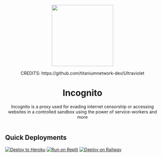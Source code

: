 <p align="center"><img src="https://raw.githubusercontent.com/Pxzlzz/Ultraviolet-Unblocker/main/github/incognito.png?_sm_au_=iVVTnPNjZMZfWVMPQ404vK77VjJt4" height="200">

<p align="center">CREDITS: https://github.com/titaniumnetwork-dev/Ultraviolet
</p>

<h1 align="center">Incognito</h1>

<p align="center">Incognito is a proxy used for evading internet censorship or accessing websites in a controlled sandbox using the power of service-workers and more<br><br></p>

## Quick Deployments
<a target="_blank" href="https://heroku.com/deploy/?template=https://github.com/Pxzlzz/Incognito"><img alt="Deploy to Heroku" src="https://raw.githubusercontent.com/BinBashBanana/deploy-buttons/master/buttons/official/heroku.svg"></a>
[![Run on Replit](https://raw.githubusercontent.com/BinBashBanana/deploy-buttons/master/buttons/remade/replit.svg)](https://replit.com/github/Pxzlzz/Incognito)
[![Deploy on Railway](https://railway.app/button.svg)](https://railway.app/new/template/EM_nUB?referralCode=KQtcs4)
